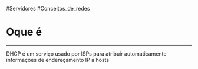  #Servidores #Conceitos_de_redes 
# Oque é

---

DHCP é um serviço usado por ISPs para atribuir automaticamente informações de endereçamento IP a hosts